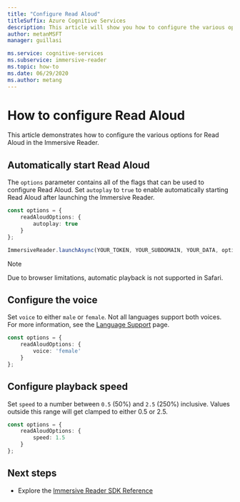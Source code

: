 ```yaml
---
title: "Configure Read Aloud"
titleSuffix: Azure Cognitive Services
description: This article will show you how to configure the various options for Read Aloud.
author: metanMSFT
manager: guillasi

ms.service: cognitive-services
ms.subservice: immersive-reader
ms.topic: how-to
ms.date: 06/29/2020
ms.author: metang
---
```


# How to configure Read Aloud

This article demonstrates how to configure the various options for Read Aloud in the Immersive Reader.

## Automatically start Read Aloud

The `options` parameter contains all of the flags that can be used to configure Read Aloud. Set `autoplay` to `true` to enable automatically starting Read Aloud after launching the Immersive Reader.

```typescript
const options = {
    readAloudOptions: {
        autoplay: true
    }
};

ImmersiveReader.launchAsync(YOUR_TOKEN, YOUR_SUBDOMAIN, YOUR_DATA, options);
```

> [!NOTE]
> Due to browser limitations, automatic playback is not supported in Safari.

## Configure the voice

Set `voice` to either `male` or `female`. Not all languages support both voices. For more information, see the [Language Support](./language-support.md) page.

```typescript
const options = {
    readAloudOptions: {
        voice: 'female'
    }
};
```

## Configure playback speed

Set `speed` to a number between `0.5` (50%) and `2.5` (250%) inclusive. Values outside this range will get clamped to either 0.5 or 2.5.

```typescript
const options = {
    readAloudOptions: {
        speed: 1.5
    }
};
```

## Next steps

* Explore the [Immersive Reader SDK Reference](./reference.md)